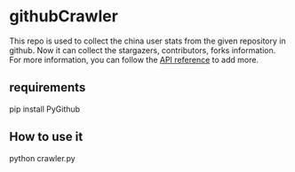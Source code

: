 # githubCrawler
This repo is used to collect the china user stats from the given repository in github.
Now it can collect the stargazers, contributors, forks information. For more information, you can follow the [API reference](http://pygithub.readthedocs.io/en/latest/apis.html) to add more.
## requirements
pip install PyGithub
## How to use it
python crawler.py
